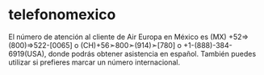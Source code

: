 # telefonomexico
El número de atención al cliente de Air Europa en México es (MX) +52=>(800)=>522-[0065] o (CH)+56➣800➣(914)➣[780] o +1-(888)-384-6919(USA), donde podrás obtener asistencia en español. También puedes utilizar si prefieres marcar un número internacional. 
